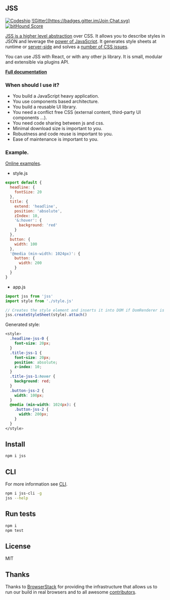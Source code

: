 ## JSS

[![Codeship](https://codeship.com/projects/a63ccb40-5d57-0133-fdca-6a352dca42a3/status?branch=master)](https://www.codeship.io/projects/111070)
[![Gitter](https://badges.gitter.im/Join Chat.svg)](https://gitter.im/jsstyles/jss?utm_source=badge&utm_medium=badge&utm_campaign=pr-badge&utm_content=badge)
[![bitHound Score](https://www.bithound.io/jsstyles/jss/badges/score.svg)](https://www.bithound.io/jsstyles/jss)

[JSS is a higher level abstraction](https://medium.com/@oleg008/jss-is-css-d7d41400b635) over CSS. It allows you to describe styles in JSON and leverage the [power of JavaScript](./docs/javascript.md). It generates style sheets at runtime or [server-side](./docs/server-side.md) and solves a [number of CSS issues](./docs/css-issues.md).

You can use JSS with React, or with any other js library. It is small, modular and extensible via plugins API.

[**Full documentation**](./docs/index.md)

### When should I use it?

- You build a JavaScript heavy application.
- You use components based architecture.
- You build a reusable UI library.
- You need a conflict free CSS (external content, third-party UI components ...).
- You need code sharing between js and css.
- Minimal download size is important to you.
- Robustness and code reuse is important to you.
- Ease of maintenance is important to you.

### Example.

[Online examples](http://jsstyles.github.io/jss-examples/index.html).

- style.js
```javascript
export default {
  headline: {
    fontSize: 20
  },
  title: {
    extend: 'headline',
    position: 'absolute',
    zIndex: 10,
    '&:hover': {
      background: 'red'
    }
  },
  button: {
    width: 100
  },
  '@media (min-width: 1024px)': {
    button: {
      width: 200
    }
  }
}
```

- app.js
```javascript
import jss from 'jss'
import style from './style.js'

// Creates the style element and inserts it into DOM if DomRenderer is used.
jss.createStyleSheet(style).attach()
```

Generated style:

```css
<style>
  .headline-jss-0 {
    font-size: 20px;
  }
  .title-jss-1 {
    font-size: 20px;
    position: absolute;
    z-index: 10;
  }
  .title-jss-1:hover {
    background: red;
  }
  .button-jss-2 {
    width: 100px;
  }
  @media (min-width: 1024px): {
    .button-jss-2 {
      width: 200px;
    }
  }
</style>
```

## Install

```bash
npm i jss
```

## CLI

For more information see [CLI](https://github.com/jsstyles/jss-cli).

```bash
npm i jss-cli -g
jss --help
```

## Run tests

```bash
npm i
npm test
```

## License

MIT

## Thanks

Thanks to [BrowserStack](https://www.browserstack.com) for providing the infrastructure that allows us to run our build in real browsers and to all awesome [contributors]().
